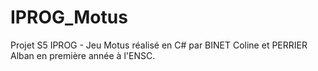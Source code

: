 # IPROG_Motus
Projet S5 IPROG - Jeu Motus réalisé en C# par BINET Coline et PERRIER Alban en première année à l'ENSC.
